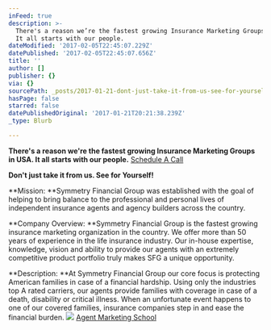 ```yaml
---
inFeed: true
description: >-
  There's a reason we’re the fastest growing Insurance Marketing Groups in USA.
  It all starts with our people.
dateModified: '2017-02-05T22:45:07.229Z'
datePublished: '2017-02-05T22:45:07.656Z'
title: ''
author: []
publisher: {}
via: {}
sourcePath: _posts/2017-01-21-dont-just-take-it-from-us-see-for-yourself.md
hasPage: false
starred: false
datePublishedOriginal: '2017-01-21T20:21:38.239Z'
_type: Blurb

---
```

**There's a reason we're the fastest growing Insurance Marketing Groups in USA. It all starts with our people.**
[Schedule A Call][0]

**Don't just take it from us. See for Yourself!**

**Mission: **Symmetry Financial Group was established with the goal of helping to bring balance to the professional and personal lives of independent insurance agents and agency builders across the country.

**Company Overview: **Symmetry Financial Group is the fastest growing insurance marketing organization in the country. We offer more than 50 years of experience in the life insurance industry. Our in-house expertise, knowledge, vision and ability to provide our agents with an extremely competitive product portfolio truly makes SFG a unique opportunity.

**Description: **At Symmetry Financial Group our core focus is protecting American families in case of a financial hardship. Using only the industries top A rated carriers, our agents provide families with coverage in case of a death, disability or critical illness. When an unfortunate event happens to one of our covered families, insurance companies step in and ease the financial burden.
![](https://the-grid-user-content.s3-us-west-2.amazonaws.com/f6112198-efc4-485a-a7f2-ea0e8d2a7d17.jpg)
[Agent Marketing School][1]

[0]: https://calendly.com/surewaytolive/15min/01-21-2017?back=1
[1]: https://thegrid.ai/agent-marketing-school/